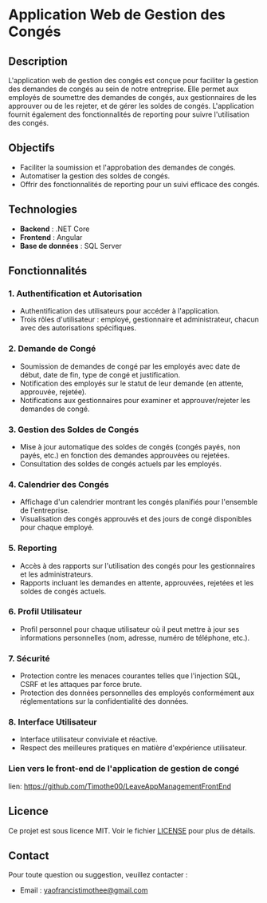 # Application Web de Gestion des Congés

## Description

L'application web de gestion des congés est conçue pour faciliter la gestion des demandes de congés au sein de notre entreprise. 
Elle permet aux employés de soumettre des demandes de congés, aux gestionnaires de les approuver ou de les rejeter, 
et de gérer les soldes de congés. L'application fournit également des fonctionnalités de reporting pour suivre l'utilisation des congés.

## Objectifs

- Faciliter la soumission et l'approbation des demandes de congés.
- Automatiser la gestion des soldes de congés.
- Offrir des fonctionnalités de reporting pour un suivi efficace des congés.

## Technologies

- **Backend** : .NET Core
- **Frontend** : Angular
- **Base de données** : SQL Server

## Fonctionnalités

### 1. Authentification et Autorisation

- Authentification des utilisateurs pour accéder à l'application.
- Trois rôles d'utilisateur : employé, gestionnaire et administrateur, chacun avec des autorisations spécifiques.

### 2. Demande de Congé

- Soumission de demandes de congé par les employés avec date de début, date de fin, type de congé et justification.
- Notification des employés sur le statut de leur demande (en attente, approuvée, rejetée).
- Notifications aux gestionnaires pour examiner et approuver/rejeter les demandes de congé.

### 3. Gestion des Soldes de Congés

- Mise à jour automatique des soldes de congés (congés payés, non payés, etc.) en fonction des demandes approuvées ou rejetées.
- Consultation des soldes de congés actuels par les employés.

### 4. Calendrier des Congés

- Affichage d'un calendrier montrant les congés planifiés pour l'ensemble de l'entreprise.
- Visualisation des congés approuvés et des jours de congé disponibles pour chaque employé.

### 5. Reporting

- Accès à des rapports sur l'utilisation des congés pour les gestionnaires et les administrateurs.
- Rapports incluant les demandes en attente, approuvées, rejetées et les soldes de congés actuels.

### 6. Profil Utilisateur

- Profil personnel pour chaque utilisateur où il peut mettre à jour ses informations personnelles (nom, adresse, numéro de téléphone, etc.).

### 7. Sécurité

- Protection contre les menaces courantes telles que l'injection SQL, CSRF et les attaques par force brute.
- Protection des données personnelles des employés conformément aux réglementations sur la confidentialité des données.

### 8. Interface Utilisateur

- Interface utilisateur conviviale et réactive.
- Respect des meilleures pratiques en matière d'expérience utilisateur.

### Lien vers le front-end de l'application de gestion de congé
lien: https://github.com/Timothe00/LeaveAppManagementFrontEnd

## Licence

Ce projet est sous licence MIT. Voir le fichier [LICENSE](LICENSE) pour plus de détails.

## Contact

Pour toute question ou suggestion, veuillez contacter : 
- Email : yaofrancistimothee@gmail.com
